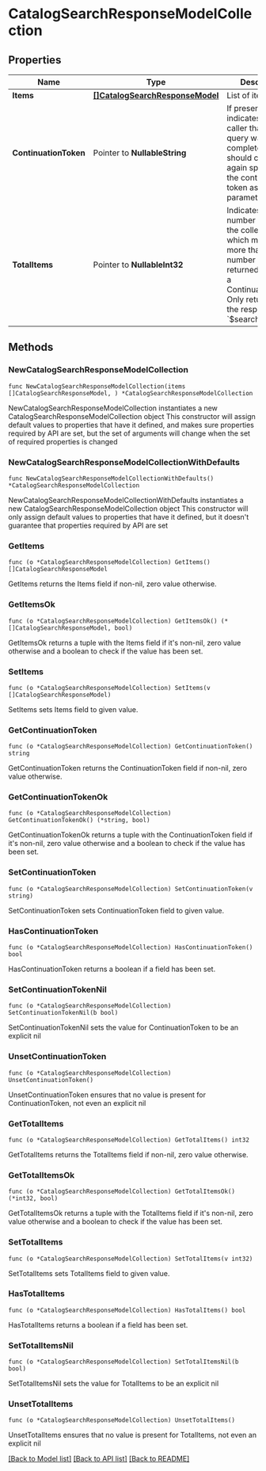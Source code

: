 # CatalogSearchResponseModelCollection

## Properties

Name | Type | Description | Notes
------------ | ------------- | ------------- | -------------
**Items** | [**[]CatalogSearchResponseModel**](CatalogSearchResponseModel.md) | List of items. | 
**ContinuationToken** | Pointer to **NullableString** | If present, indicates to the caller that the query was not complete, and they should call the API again specifying the continuation token as a query parameter. | [optional] 
**TotalItems** | Pointer to **NullableInt32** | Indicates the total number of items in the collection, which may be more than the number of Items returned, if there is a ContinuationToken.  Only returned in the response to &#x60;$search&#x60; APIs. | [optional] 

## Methods

### NewCatalogSearchResponseModelCollection

`func NewCatalogSearchResponseModelCollection(items []CatalogSearchResponseModel, ) *CatalogSearchResponseModelCollection`

NewCatalogSearchResponseModelCollection instantiates a new CatalogSearchResponseModelCollection object
This constructor will assign default values to properties that have it defined,
and makes sure properties required by API are set, but the set of arguments
will change when the set of required properties is changed

### NewCatalogSearchResponseModelCollectionWithDefaults

`func NewCatalogSearchResponseModelCollectionWithDefaults() *CatalogSearchResponseModelCollection`

NewCatalogSearchResponseModelCollectionWithDefaults instantiates a new CatalogSearchResponseModelCollection object
This constructor will only assign default values to properties that have it defined,
but it doesn't guarantee that properties required by API are set

### GetItems

`func (o *CatalogSearchResponseModelCollection) GetItems() []CatalogSearchResponseModel`

GetItems returns the Items field if non-nil, zero value otherwise.

### GetItemsOk

`func (o *CatalogSearchResponseModelCollection) GetItemsOk() (*[]CatalogSearchResponseModel, bool)`

GetItemsOk returns a tuple with the Items field if it's non-nil, zero value otherwise
and a boolean to check if the value has been set.

### SetItems

`func (o *CatalogSearchResponseModelCollection) SetItems(v []CatalogSearchResponseModel)`

SetItems sets Items field to given value.


### GetContinuationToken

`func (o *CatalogSearchResponseModelCollection) GetContinuationToken() string`

GetContinuationToken returns the ContinuationToken field if non-nil, zero value otherwise.

### GetContinuationTokenOk

`func (o *CatalogSearchResponseModelCollection) GetContinuationTokenOk() (*string, bool)`

GetContinuationTokenOk returns a tuple with the ContinuationToken field if it's non-nil, zero value otherwise
and a boolean to check if the value has been set.

### SetContinuationToken

`func (o *CatalogSearchResponseModelCollection) SetContinuationToken(v string)`

SetContinuationToken sets ContinuationToken field to given value.

### HasContinuationToken

`func (o *CatalogSearchResponseModelCollection) HasContinuationToken() bool`

HasContinuationToken returns a boolean if a field has been set.

### SetContinuationTokenNil

`func (o *CatalogSearchResponseModelCollection) SetContinuationTokenNil(b bool)`

 SetContinuationTokenNil sets the value for ContinuationToken to be an explicit nil

### UnsetContinuationToken
`func (o *CatalogSearchResponseModelCollection) UnsetContinuationToken()`

UnsetContinuationToken ensures that no value is present for ContinuationToken, not even an explicit nil
### GetTotalItems

`func (o *CatalogSearchResponseModelCollection) GetTotalItems() int32`

GetTotalItems returns the TotalItems field if non-nil, zero value otherwise.

### GetTotalItemsOk

`func (o *CatalogSearchResponseModelCollection) GetTotalItemsOk() (*int32, bool)`

GetTotalItemsOk returns a tuple with the TotalItems field if it's non-nil, zero value otherwise
and a boolean to check if the value has been set.

### SetTotalItems

`func (o *CatalogSearchResponseModelCollection) SetTotalItems(v int32)`

SetTotalItems sets TotalItems field to given value.

### HasTotalItems

`func (o *CatalogSearchResponseModelCollection) HasTotalItems() bool`

HasTotalItems returns a boolean if a field has been set.

### SetTotalItemsNil

`func (o *CatalogSearchResponseModelCollection) SetTotalItemsNil(b bool)`

 SetTotalItemsNil sets the value for TotalItems to be an explicit nil

### UnsetTotalItems
`func (o *CatalogSearchResponseModelCollection) UnsetTotalItems()`

UnsetTotalItems ensures that no value is present for TotalItems, not even an explicit nil

[[Back to Model list]](../README.md#documentation-for-models) [[Back to API list]](../README.md#documentation-for-api-endpoints) [[Back to README]](../README.md)


